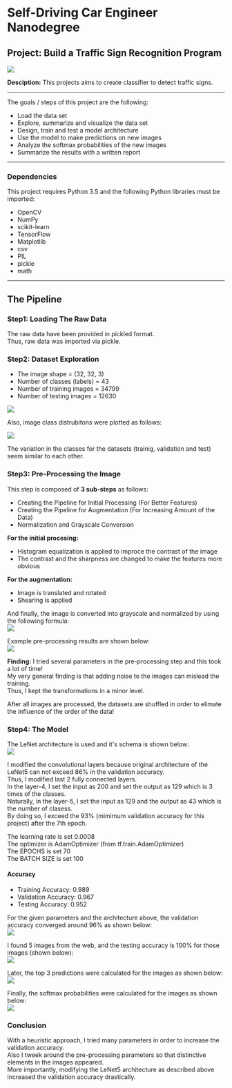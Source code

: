 # Self-Driving Car Engineer Nanodegree

## Project: **Build a Traffic Sign Recognition Program** 
![](img/webdata.png)  

**Desciption:** This projects aims to create classifier to detect traffic signs.  

---
The goals / steps of this project are the following:
* Load the data set
* Explore, summarize and visualize the data set
* Design, train and test a model architecture
* Use the model to make predictions on new images
* Analyze the softmax probabilities of the new images
* Summarize the results with a written report

---
### Dependencies
This project requires Python 3.5 and the following Python libraries must be imported:

- OpenCV
- NumPy
- scikit-learn
- TensorFlow
- Matplotlib
- csv
- PIL
- pickle
- math
   
---
## The Pipeline  

### Step1: Loading The Raw Data   
The raw data have been provided in pickled format.  
Thus, raw data was imported via pickle.  


### Step2: Dataset Exploration  
- The image shape = (32, 32, 3) 
- Number of classes (labels) = 43
- Number of training images = 34799
- Number of testing images = 12630

![](img/examples.png)  

Also, image class distrubitons were plotted as follows:  

![](img/dists.png)  

The variation in the classes for the datasets (trainig, validation and test) seem similar to each other.  


### Step3: Pre-Processing the Image
This step is composed of **3 sub-steps** as follows:  
- Creating the Pipeline for Initial Processing (For Better Features)  
- Creating the Pipeline for Augmentation (For Increasing Amount of the Data)  
- Normalization and Grayscale Conversion

**For the initial procesing:**  
* Histogram equalization is applied to improce the contrast of the image  
* The contrast and the sharpness are changed to make the features more obvious  

**For the augmentation:**  
* Image is translated and rotated  
* Shearing is applied  

And finally, the image is converted into grayscale and normalized by using the following formula:  
![](img/norm.png)  

Example pre-processing results are shown below:  
![](img/prepro.png)  

**Finding:** I tried several parameters in the pre-processing step and this took a lot of time!  
My very general finding is that adding noise to the images can mislead the training.  
Thus, I kept the transformations in a minor level.

After all images are processed, the datasets are shuffled in order to elimate the influence of the order of the data!  


### Step4: The Model
The LeNet architecture is used and it's schema is shown below:  
![](img/lenet5.png)  

I modified the convolutional layers because original architecture of the LeNet5 can not exceed 86% in the validation accuracy.  
Thus, I modified last 2 fully connected layers.  
In the layer-4, I set the input as 200 and set the output as 129 which is 3 times of the classes.  
Naturally, in the layer-5, I set the input as 129 and the output as 43 which is the number of clasess.  
By doing so, I exceed the 93% (mimimum validation accuracy for this project) after the 7th epoch.

The learning rate is set 0.0008  
The optimizer is AdamOptimizer (from tf.train.AdamOptimizer)  
The EPOCHS is set 70   
The BATCH SIZE is set 100  

#### Accuracy
* Training Accuracy: 0.989  
* Validation Accuracy: 0.967  
* Testing Accuracy: 0.952  

For the given parameters and the architecture above, the validation accuracy converged around 96% as shown below:  
![](img/valacc.png)  

I found 5 images from the web, and the testing accuracy is 100% for those images (shown below):  
![](img/webdata.png)  

Later, the top 3 predictions were calculated for the images as shown below:  
![](img/toppred.png)  

Finally, the softmax probabilities were calculated for the images as shown below:  
![](img/softmax.png)  

### Conclusion
With a heuristic approach, I tried many parameters in order to increase the validation accuracy.  
Also I tweek around the pre-processing parameters so that distinctive elements in the images appeared.  
More importantly, modifying the LeNet5 architecture as described above increased the validation accuracy drastically.  






